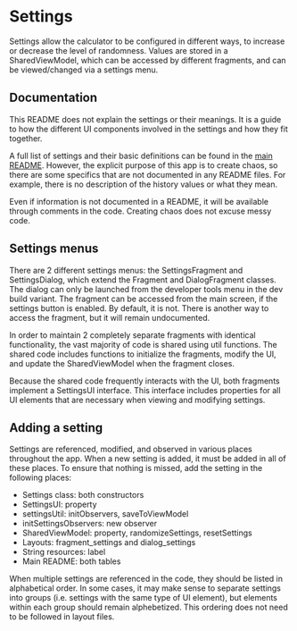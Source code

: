 # Settings

Settings allow the calculator to be configured in different ways, to increase or decrease the level of randomness.
Values are stored in a SharedViewModel, which can be accessed by different fragments, and can be viewed/changed via a settings menu.

## Documentation
This README does not explain the settings or their meanings. 
It is a guide to how the different UI components involved in the settings and how they fit together.

A full list of settings and their basic definitions can be found in the [main README](https://github.com/lbressler13/trick-calculator/blob/main/README.md).
However, the explicit purpose of this app is to create chaos, so there are some specifics that are not documented in any README files.
For example, there is no description of the history values or what they mean.

Even if information is not documented in a README, it will be available through comments in the code.
Creating chaos does not excuse messy code.

## Settings menus
There are 2 different settings menus: the SettingsFragment and SettingsDialog, which extend the Fragment and DialogFragment classes.
The dialog can only be launched from the developer tools menu in the dev build variant.
The fragment can be accessed from the main screen, if the settings button is enabled. By default, it is not.
There is another way to access the fragment, but it will remain undocumented.

In order to maintain 2 completely separate fragments with identical functionality, the vast majority of code is shared using util functions.
The shared code includes functions to initialize the fragments, modify the UI, and update the SharedViewModel when the fragment closes.

Because the shared code frequently interacts with the UI, both fragments implement a SettingsUI interface.
This interface includes properties for all UI elements that are necessary when viewing and modifying settings.

## Adding a setting
Settings are referenced, modified, and observed in various places throughout the app.
When a new setting is added, it must be added in all of these places.
To ensure that nothing is missed, add the setting in the following places:
* Settings class: both constructors
* SettingsUI: property
* settingsUtil: initObservers, saveToViewModel
* initSettingsObservers: new observer
* SharedViewModel: property, randomizeSettings, resetSettings
* Layouts: fragment_settings and dialog_settings
* String resources: label
* Main README: both tables

When multiple settings are referenced in the code, they should be listed in alphabetical order.
In some cases, it may make sense to separate settings into groups (i.e. settings with the same type of UI element), but elements within each group should remain alphebetized.
This ordering does not need to be followed in layout files.
